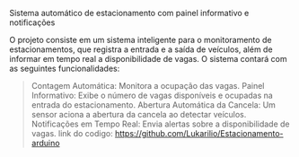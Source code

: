Sistema automático de estacionamento com painel informativo e notificações

O projeto consiste em um sistema inteligente para o monitoramento de estacionamentos, que registra a entrada e a saída de veículos, além de informar em tempo real a disponibilidade de vagas. O sistema contará com as seguintes funcionalidades:

>Contagem Automática: Monitora a ocupação das vagas.
>Painel Informativo: Exibe o número de vagas disponíveis e ocupadas na entrada do estacionamento.
>Abertura Automática da Cancela: Um sensor aciona a abertura da cancela ao detectar veículos.
>Notificações em Tempo Real: Envia alertas sobre a disponibilidade de vagas.
link do codigo: https://github.com/Lukarilio/Estacionamento-arduino
